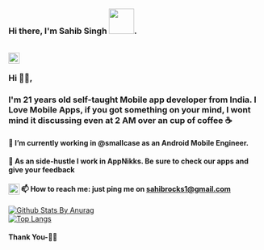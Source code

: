### Hi there, I'm Sahib Singh <img align="end" src="https://user-images.githubusercontent.com/34063388/88217433-2b23d100-cc7c-11ea-81b5-4c2a8ff02d41.gif" width="50">.

<br/>
<a href="https://www.linkedin.com/in/sahib-singh-876959143/">
  <img align="left" alt="Linkedin" width="22px" src="https://cdn.jsdelivr.net/npm/simple-icons@v3/icons/linkedin.svg" />
</a>
<br/>

### Hi 🙋‍♂️,
### I'm 21 years old self-taught Mobile app developer from India. I Love Mobile Apps, if you got something on your mind, I wont mind it discussing even at 2 AM over an cup of coffee ☕️
#### 🔭 I’m currently working in @smallcase as an Android Mobile Engineer.
#### 🌱 As an side-hustle I work in AppNikks. Be sure to check our apps and give your feedback 
<a href="https://play.google.com/store/apps/details?id=com.appnikks.gullak&hl=en_IN">
  <img align="left" alt="PocketGuard" width="22px" src="https://cdn.jsdelivr.net/npm/simple-icons@3.1.0/icons/googleplay.svg" />
</a>

#### 📫 How to reach me: just ping me on sahibrocks1@gmail.com

[![Github Stats By Anurag](https://github-readme-stats.vercel.app/api?username=sahibedu&show_icons=true)](https://github.com/anuraghazra/github-readme-stats)
<br/>
[![Top Langs](https://github-readme-stats.vercel.app/api/top-langs/?username=sahibedu)](https://github.com/anuraghazra/github-readme-stats)

#### Thank You-🙏🏼

<!--
**sahibedu/sahibedu** is a ✨ _special_ ✨ repository because its `README.md` (this file) appears on your GitHub profile.

Here are some ideas to get you started:

- 🔭 I’m currently working on ...
- 🌱 I’m currently learning ...
- 👯 I’m looking to collaborate on ...
- 🤔 I’m looking for help with ...
- 💬 Ask me about ...
- 📫 How to reach me: ...
- 😄 Pronouns: ...
- ⚡ Fun fact: ...
-->
